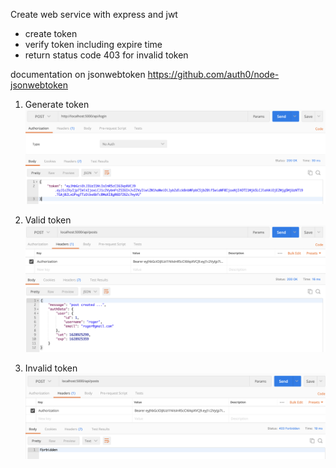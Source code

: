 Create web service with express and jwt

- create token
- verify token including expire time
- return status code 403 for invalid token


documentation on jsonwebtoken
https://github.com/auth0/node-jsonwebtoken


1. Generate token
![](./screenshot/get_token.png "get_token")

2. Valid token
![](./screenshot/valid_token.png "valid_token")

3. Invalid token
![](./screenshot/invalid_token.png "valid_token")